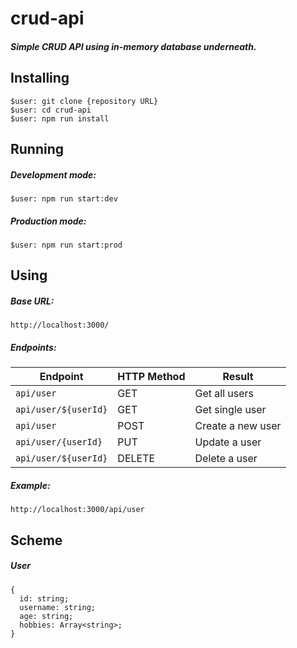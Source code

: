 # crud-api

##### Simple CRUD API using in-memory database underneath.

## Installing

```
$user: git clone {repository URL}
$user: cd crud-api
$user: npm run install
```

## Running

##### Development mode:

`$user: npm run start:dev`

##### Production mode:

`$user: npm run start:prod`

## Using

##### Base URL:

`http://localhost:3000/`

##### Endpoints:

| Endpoint             | HTTP Method | Result            |
| -------------------- | ----------- | ----------------- |
| `api/user`           | GET         | Get all users     |
| `api/user/${userId}` | GET         | Get single user   |
| `api/user`           | POST        | Create a new user |
| `api/user/{userId}`  | PUT         | Update a user     |
| `api/user/${userId}` | DELETE      | Delete a user     |

##### Example:

`http://localhost:3000/api/user`

## Scheme

##### User

```
{
  id: string;
  username: string;
  age: string;
  hobbies: Array<string>;
}
```
